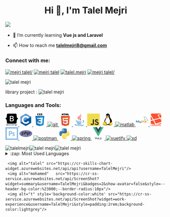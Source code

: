 <h1 align="center">Hi 👋, I'm Talel Mejri</h1>

 <img src="https://readme-typing-svg.herokuapp.com?lines=Developer;Student&center=false&width=500&height=100">


- 🌱 I’m currently learning **Vue js and Laravel**

- 📫 How to reach me **talelmejri8@gmail.com**

<h3 align="left">Connect with me:</h3>
 <a href="https://www.linkedin.com/in/talel-mejri-899a73232/" target="blank"><img align="center" src="https://raw.githubusercontent.com/rahuldkjain/github-profile-readme-generator/master/src/images/icons/Social/linked-in-alt.svg" alt="mejri talel/" height="30" width="40" /></a>
<a href="https://www.facebook.com/talel.mejri.1401/" target="blank"><img align="center" src="https://raw.githubusercontent.com/rahuldkjain/github-profile-readme-generator/master/src/images/icons/Social/facebook.svg" alt="mejri talel" height="30" width="40" /></a>
<a href="https://www.instagram.com/talel_mejrii/" target="blank"><img align="center" src="https://raw.githubusercontent.com/rahuldkjain/github-profile-readme-generator/master/src/images/icons/Social/instagram.svg" alt="talel.mejri" height="30" width="40" /></a>
 <a href="https://www.youtube.com/channel/UCH3d1NuLBfPiE0IOXoz3upA" target="blank"><img align="center" src="https://upload.wikimedia.org/wikipedia/commons/thumb/0/09/YouTube_full-color_icon_%282017%29.svg/2560px-YouTube_full-color_icon_%282017%29.svg.png" alt="mejri talel/" height="30" width="40" /></a>
</p>

<img alt="talel mejri" src="https://github-profile-trophy.vercel.app/?username=TalelMejri&theme=gruvbox&row=1">
<p align="left">
</p>

library project : <img alt="talel mejri" src="https://wakatime.com/badge/user/f93d286b-767c-4172-a5b0-9c695b8a1e66/project/b7dd13fa-b3b4-4ac8-b5f9-374ade808cbb.svg">
<h3 align="left">Languages and Tools:</h3>
<p align="left"> <a href="https://getbootstrap.com" target="_blank" rel="noreferrer"> <img src="https://raw.githubusercontent.com/devicons/devicon/master/icons/bootstrap/bootstrap-plain-wordmark.svg" alt="bootstrap" width="40" height="40"/> </a> <a href="https://www.cprogramming.com/" target="_blank" rel="noreferrer"> <img src="https://raw.githubusercontent.com/devicons/devicon/master/icons/c/c-original.svg" alt="c" width="40" height="40"/> </a> <a href="https://www.w3schools.com/css/" target="_blank" rel="noreferrer"> <img src="https://raw.githubusercontent.com/devicons/devicon/master/icons/css3/css3-original-wordmark.svg" alt="css3" width="40" height="40"/> </a> <a href="https://git-scm.com/" target="_blank" rel="noreferrer"> <img src="https://www.vectorlogo.zone/logos/git-scm/git-scm-icon.svg" alt="git" width="40" height="40"/> </a> <a href="https://www.w3.org/html/" target="_blank" rel="noreferrer"> <img src="https://raw.githubusercontent.com/devicons/devicon/master/icons/html5/html5-original-wordmark.svg" alt="html5" width="40" height="40"/> </a> <a href="https://www.java.com" target="_blank" rel="noreferrer"> <img src="https://raw.githubusercontent.com/devicons/devicon/master/icons/java/java-original.svg" alt="java" width="40" height="40"/> </a> <a href="https://developer.mozilla.org/en-US/docs/Web/JavaScript" target="_blank" rel="noreferrer"> <img src="https://raw.githubusercontent.com/devicons/devicon/master/icons/javascript/javascript-original.svg" alt="javascript" width="40" height="40"/> </a> <a href="https://www.linux.org/" target="_blank" rel="noreferrer"> <img src="https://raw.githubusercontent.com/devicons/devicon/master/icons/linux/linux-original.svg" alt="linux" width="40" height="40"/> </a> <a href="https://www.mathworks.com/" target="_blank" rel="noreferrer"> <img src="https://upload.wikimedia.org/wikipedia/commons/2/21/Matlab_Logo.png" alt="matlab" width="40" height="40"/> </a> <a href="https://www.mysql.com/" target="_blank" rel="noreferrer"> <img src="https://raw.githubusercontent.com/devicons/devicon/master/icons/mysql/mysql-original-wordmark.svg" alt="mysql" width="40" height="40"/> </a><a href="https://laravel.com/" target="_blank" rel="noreferrer"> <img src="https://raw.githubusercontent.com/devicons/devicon/master/icons/laravel/laravel-plain-wordmark.svg" alt="laravel" width="40" height="40"/> </a> 
 <a href="https://www.photoshop.com/en" target="_blank" rel="noreferrer"> <img src="https://raw.githubusercontent.com/devicons/devicon/master/icons/photoshop/photoshop-line.svg" alt="photoshop" width="40" height="40"/> </a> <a href="https://www.php.net" target="_blank" rel="noreferrer"> <img src="https://raw.githubusercontent.com/devicons/devicon/master/icons/php/php-original.svg" alt="php" width="40" height="40"/> </a> <a href="https://postman.com" target="_blank" rel="noreferrer"> <img src="https://www.vectorlogo.zone/logos/getpostman/getpostman-icon.svg" alt="postman" width="40" height="40"/> </a> <a href="https://www.python.org" target="_blank" rel="noreferrer"> <img src="https://raw.githubusercontent.com/devicons/devicon/master/icons/python/python-original.svg" alt="python" width="40" height="40"/> </a> <a href="https://spring.io/" target="_blank" rel="noreferrer"> <img src="https://www.vectorlogo.zone/logos/springio/springio-icon.svg" alt="spring" width="40" height="40"/> </a> <a href="https://vuejs.org/" target="_blank" rel="noreferrer"> <img src="https://raw.githubusercontent.com/devicons/devicon/master/icons/vuejs/vuejs-original-wordmark.svg" alt="vuejs" width="40" height="40"/> </a> <a href="https://vuetifyjs.com/en/" target="_blank" rel="noreferrer"> <img src="https://bestofjs.org/logos/vuetify.svg" alt="vuetify" width="40" height="40"/> </a> <a href="https://www.adobe.com/products/xd.html" target="_blank" rel="noreferrer"> <img src="https://cdn.worldvectorlogo.com/logos/adobe-xd.svg" alt="xd" width="40" height="40"/> </a> </p>

<p><img align="left" src="https://github-readme-stats.vercel.app/api/top-langs?username=talelmejri&show_icons=true&locale=en&layout=compact&theme=dark" alt="talelmejri" /></p>

   <img  align="left"  alt="talel mejri" src="https://github-readme-stats.vercel.app/api?username=TalelMejri&show_icons=true&locale=en&theme=dark" />
   <img alt="talel mejri" src="https://github-readme-streak-stats.herokuapp.com/?user=TalelMejri&theme=dark">
   
 <details>
  <summary>:zap: Most Used Languages</summary>
   <img  align="left"  alt="talel mejri" src="https://github-readme-stats.vercel.app/api/top-langs/?username=TalelMejri&theme=tokyonight" />
</details>

     <img alt="talel" src="https://cr-skills-chart-widget.azurewebsites.net/api/api?username=TalelMejri"/>
     <img alt="mohamed"   src="https://cr-ss-service.azurewebsites.net/api/ScreenShot?widget=summary&username=TalelMejri&badges=2&show-avatar=false&style=--header-bg-color:%23000;--border-radius:10px"/>
     <img alt="t" style='background-color:white' src="https://cr-ss-service.azurewebsites.net/api/ScreenShot?widget=work-experience&username=TalelMejri&style=padding:2rem;background-color:lightgrey"/>
 
